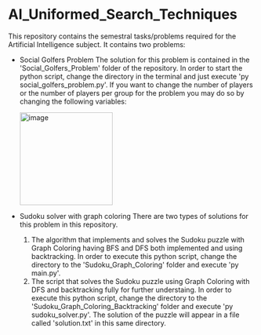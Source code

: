 # AI_Uniformed_Search_Techniques

This repository contains the semestral tasks/problems required for the Artificial Intelligence subject.
It contains two problems:

- Social Golfers Problem
  The solution for this problem is contained in the 'Social_Golfers_Problem' folder of the repository.
  In order to start the python script, change the directory in the terminal and just execute 'py social_golfers_problem.py'. 
  If you want to change the number of players or the number of players per group for the problem you may do so by changing the following variables:

    <img width="189" alt="image" src="https://user-images.githubusercontent.com/44654048/209411529-344ec4d0-7ebc-4e35-892c-fc6eae8c653f.png">

- Sudoku solver with graph coloring
  There are two types of solutions for this problem in this repository.
  1.  The algorithm that implements and solves the Sudoku puzzle with Graph Coloring having BFS and DFS both implemented and using backtracking.
    In order to execute this python script, change the directory to the 'Sudoku_Graph_Coloring' folder and execute 'py main.py'. 
  2.  The script that solves the Sudoku puzzle using Graph Coloring with DFS and backtracking fully for further understaing.
    In order to execute this python script, change the directory to the 'Sudoku_Graph_Coloring_Backtracking' folder and execute 'py sudoku_solver.py'. The solution of  the puzzle will appear in a file called 'solution.txt' in this same directory.
